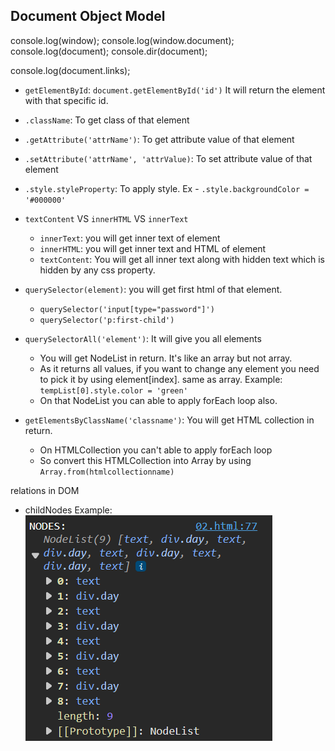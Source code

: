 ## Document Object Model

<!-- In Browser's console -->
console.log(window); <!-- To see all window object properties -->
console.log(window.document); <!-- You don't need to write window each time -->
console.log(document); <!-- You get Html document -->
console.dir(document); <!-- To get all document properties -->

console.log(document.links); <!-- You will get html collection of all links in that page -->
<!-- HTML collection, node collection, Arrays are different things so array properties will not work here -->

- `getElementById`: `document.getElementById('id')`
    It will return the element with that specific id.
- `.className`: To get class of that element
- `.getAttribute('attrName')`: To get attribute value of that element
- `.setAttribute('attrName', 'attrValue)`: To set attribute value of that element
- `.style.styleProperty`: To apply style. Ex - `.style.backgroundColor = '#000000'`


- `textContent` VS `innerHTML` VS `innerText`
    - `innerText`: you will get inner text of element
    - `innerHTML`: you will get inner text and HTML of element
    - `textContent`: You will get all inner text along with hidden text which is hidden by any css property.


- `querySelector(element)`: you will get first html of that element.
    - `querySelector('input[type="password"]')`
    - `querySelector('p:first-child')`

- `querySelectorAll('element')`: It will give you all elements
    - You will get NodeList in return. It's like an array but not array.
    - As it returns all values, if you want to change any element you need to pick it by using element[index]. same as array. 
    Example: `tempList[0].style.color = 'green'`
    - On that NodeList you can able to apply forEach loop also.

- `getElementsByClassName('classname')`: You will get HTML collection in return.
    - On HTMLCollection you can't able to apply forEach loop
    - So convert this HTMLCollection into Array by using `Array.from(htmlcollectionname)`


relations in DOM
- childNodes Example: 
    ![Alt text](image.png)
